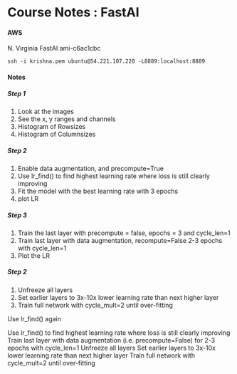 # Course Notes : FastAI


#### AWS

N. Virginia FastAI ami-c6ac1cbc

```
ssh -i krishna.pem ubuntu@54.221.107.220 -L8889:localhost:8889
```

#### Notes

##### Step 1
1. Look at the images
2. See the x, y ranges and channels
3. Histogram of Rowsizes
4. Histogram of Columnsizes

##### Step 2
1. Enable data augmentation, and precompute=True
2. Use lr_find() to find highest learning rate where loss is still clearly improving
3. Fit the model with the best learning rate with 3 epochs
4. plot LR


##### Step 3
1. Train the last layer with precompute = false, epochs = 3 and cycle_len=1
2. Train last layer with data augmentation, recompute=False 2-3 epochs with cycle_len=1
3. Plot the LR

##### Step 2
1. Unfreeze all layers
2. Set earlier layers to 3x-10x lower learning rate than next higher layer
3. Train full network with cycle_mult=2 until over-fitting

Use lr_find() again

Use lr_find() to find highest learning rate where loss is still clearly improving
Train last layer with data augmentation (i.e. precompute=False) for 2-3 epochs with cycle_len=1
Unfreeze all layers
Set earlier layers to 3x-10x lower learning rate than next higher layer
Train full network with cycle_mult=2 until over-fitting